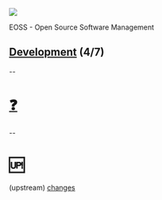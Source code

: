 ![](https://upload.wikimedia.org/wikipedia/commons/a/a2/BFH_Logo_deutsch.png)

EOSS - Open Source Software Management

## [Development](https://github.com/digital-sustainability/module-eoss/tree/main/docs/content/04) (4/7)
--
# [❓](https://etherpad.wikimedia.org/p/bfh-ch-module-eoss)
--
# 🆙

(upstream) [changes](https://github.com/digital-sustainability/module-eoss-ospo101)
